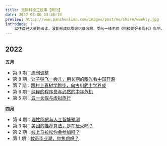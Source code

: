 ```yaml
---
title: 无聊科技正经事【周刊】
date: 2022-04-06 13:46:18
preview: https://www.panshenlian.com/images/post/me/share/weekly.jpg
introduce: |
    以往自己大量的阅读，没能形成优质记忆或沉积，受阮一峰老师《科技爱好者周刊》影响，于是乎有了潘深练版的《无聊科技正经事》周刊，每周三发布。
---
```


## 2022

**五月**

- 第 9 期：[周刊调整](/2022/06/01/weekly-9/)
- 第 8 期：[让子弹飞一会儿，用长期的眼光看中国开源](/2022/05/25/weekly-8/)
- 第 7 期：[跟村上春树学跑步，向古川武士学养成](/2022/05/18/weekly-7/)
- 第 6 期：[纯粹的程序员与必然的中年危机](/2022/05/11/weekly-6/)
- 第 5 期：[五一长假与虚拟旅行](/2022/05/04/weekly-5/)

**四月**

- 第 4 期：[理性囤货与人工智能预测](/2022/04/27/weekly-4/)
- 第 3 期：[美团的推荐算法，是在玩火吗？](/2022/04/20/weekly-3/)
- 第 2 期：[线上马拉松你会参加吗？](/2022/04/13/weekly-2/)
- 第 1 期：[裁员毕业潮，你焦虑吗？](/2022/04/07/weekly-1/)